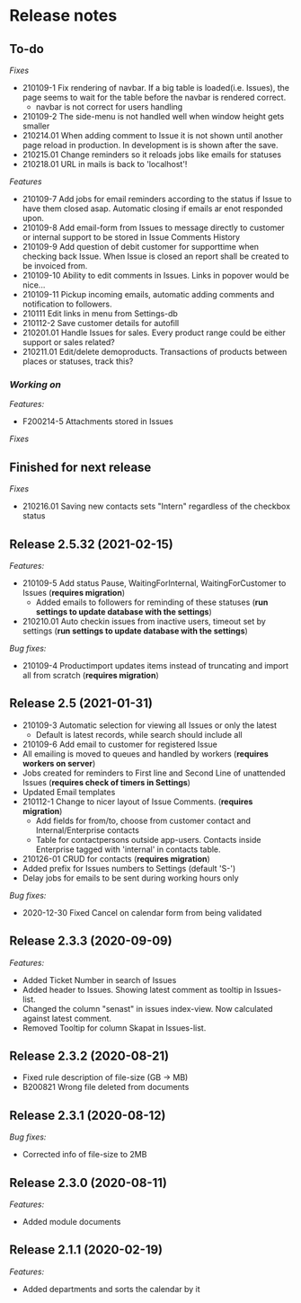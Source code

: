 # Release notes
## To-do
*Fixes*
* 210109-1 Fix rendering of navbar. If a big table is loaded(i.e. Issues), the page seems to wait for the table before the navbar is rendered correct.
    * navbar is not correct for users handling
* 210109-2 The side-menu is not handled well when window height gets smaller
* 210214.01 When adding comment to Issue it is not shown until another page reload in production. In development is is shown after the save.
* 210215.01 Change reminders so it reloads jobs like emails for statuses
* 210218.01 URL in mails is back to 'localhost'!

*Features*
* 210109-7  Add jobs for email reminders according to the status if Issue to have them closed asap. Automatic closing if emails ar enot responded upon.
* 210109-8  Add email-form from Issues to message directly to customer or internal support to be stored in Issue Comments History
* 210109-9  Add question of debit customer for supporttime when checking back Issue. When Issue is closed an report shall be created to be invoiced from.
* 210109-10 Ability to edit comments in Issues. Links in popover would be nice...
* 210109-11 Pickup incoming emails, automatic adding comments and notification to followers.
* 210111    Edit links in menu from Settings-db
* 210112-2  Save customer details for autofill
* 210201.01 Handle Issues for sales. Every product range could be either support or sales related?
* 210211.01 Edit/delete demoproducts. Transactions of products between places or statuses, track this? 


### ***Working on***
*Features:*
* F200214-5 Attachments stored in Issues

*Fixes*

## Finished for next release
*Fixes*
* 210216.01 Saving new contacts sets "Intern" regardless of the checkbox status
## **Release 2.5.32 (2021-02-15)**
*Features:*
* 210109-5  Add status Pause, WaitingForInternal, WaitingForCustomer to Issues (**requires migration**)
    * Added emails to followers for reminding of these statuses (**run settings to update database with the settings**)
* 210210.01 Auto checkin issues from inactive users, timeout set by settings (**run settings to update database with the settings**)

*Bug fixes:*
* 210109-4 Productimport updates items instead of truncating and import all from scratch (**requires migration**)

## **Release 2.5 (2021-01-31)**
* 210109-3 Automatic selection for viewing all Issues or only the latest
    * Default is latest records, while search should include all
* 210109-6  Add email to customer for registered Issue
* All emailing is moved to queues and handled by workers (**requires workers on server**)
* Jobs created for reminders to First line and Second Line of unattended Issues (**requires check of timers in Settings**)
* Updated Email templates
* 210112-1  Change to nicer layout of Issue Comments. (**requires migration**)
    * Add fields for from/to, choose from customer contact and Internal/Enterprise contacts
    * Table for contactpersons outside app-users. Contacts inside Enterprise tagged with 'internal' in contacts table.
* 210126-01 CRUD for contacts (**requires migration**)
* Added prefix for Issues numbers to Settings (default 'S-')
* Delay jobs for emails to be sent during working hours only

*Bug fixes:*
* 2020-12-30 Fixed Cancel on calendar form from being validated
## **Release 2.3.3 (2020-09-09)**
*Features:*
* Added Ticket Number in search of Issues
* Added header to Issues. Showing latest comment as tooltip in Issues-list.
* Changed the column "senast" in issues index-view. Now calculated against latest comment.
* Removed Tooltip for column Skapat in Issues-list.

## **Release 2.3.2 (2020-08-21)**
* Fixed rule description of file-size (GB -> MB)
* B200821 Wrong file deleted from documents

## **Release 2.3.1 (2020-08-12)**
*Bug fixes:*
* Corrected info of file-size to 2MB
	
## **Release 2.3.0 (2020-08-11)**
*Features:*
* Added module documents
	
## **Release 2.1.1 (2020-02-19)**
*Features:*
* Added departments and sorts the calendar by it
